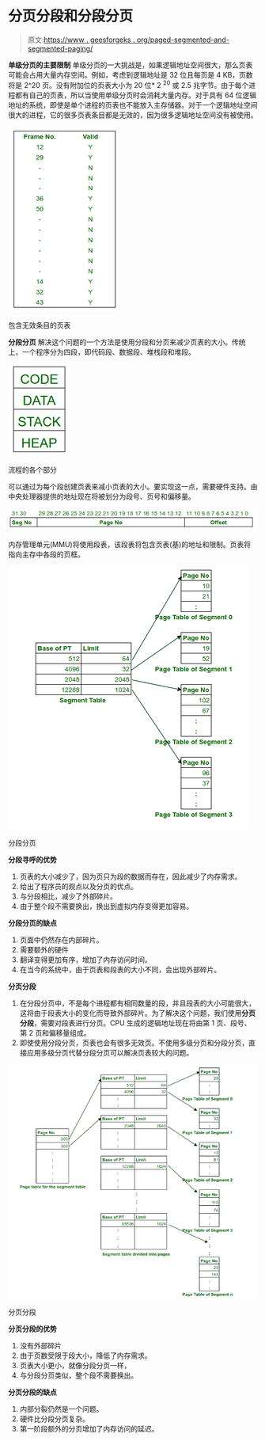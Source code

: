 # 分页分段和分段分页

> 原文:[https://www . geesforgeks . org/paged-segmented-and-segmented-paging/](https://www.geeksforgeeks.org/paged-segmentation-and-segmented-paging/)

**单级分页的主要限制**
单级分页的一大挑战是，如果逻辑地址空间很大，那么页表可能会占用大量内存空间。例如，考虑到逻辑地址是 32 位且每页是 4 KB，页数将是 2^20 页。没有附加位的页表大小为 20 位* 2 <sup>20</sup> 或 2.5 兆字节。由于每个进程都有自己的页表，所以当使用单级分页时会消耗大量内存。对于具有 64 位逻辑地址的系统，即使是单个进程的页表也不能放入主存储器。对于一个逻辑地址空间很大的进程，它的很多页表条目都是无效的，因为很多逻辑地址空间没有被使用。

![](img/f1abfeb4700fa94d7fed71d7fe5e14c4.png)

包含无效条目的页表

**分段分页**
解决这个问题的一个方法是使用分段和分页来减少页表的大小。传统上，一个程序分为四段，即代码段、数据段、堆栈段和堆段。

![](img/c489b95cea4587a2068a12571e52c745.png)

流程的各个部分

可以通过为每个段创建页表来减小页表的大小。要实现这一点，需要硬件支持。由中央处理器提供的地址现在将被划分为段号、页号和偏移量。

![](img/c3691c6ab94445cdc649ba510741bd92.png)

内存管理单元(MMU)将使用段表，该段表将包含页表(基)的地址和限制。页表将指向主存中各段的页框。

![](img/12dc8980c4b9c1913c460ddc83c2078f.png)

分段分页

**分段寻呼的优势**

1.  页表的大小减少了，因为页只为段的数据而存在，因此减少了内存需求。
2.  给出了程序员的观点以及分页的优点。
3.  与分段相比，减少了外部碎片。
4.  由于整个段不需要换出，换出到虚拟内存变得更加容易。

**分段分页的缺点**

1.  页面中仍然存在内部碎片。
2.  需要额外的硬件
3.  翻译变得更加有序，增加了内存访问时间。
4.  在当今的系统中，由于页表和段表的大小不同，会出现外部碎片。

**分页分段**

1.  在分段分页中，不是每个进程都有相同数量的段，并且段表的大小可能很大，这将由于段表大小的变化而导致外部碎片。为了解决这个问题，我们使用**分页分段**，需要对段表进行分页。CPU 生成的逻辑地址现在将由第 1 页、段号、第 2 页和偏移量组成。
2.  即使使用分段分页，页表也会有很多无效页。不使用多级分页和分段分页，直接应用多级分页代替分段分页可以解决页表较大的问题。

![](img/136c349841afbd704af20ae66f92d558.png)

分页分段

**分页分段的优势**

1.  没有外部碎片
2.  由于页数受限于段大小，降低了内存需求。
3.  页表大小更小，就像分段分页一样，
4.  与分段分页类似，整个段不需要换出。

**分页分段的缺点**

1.  内部分裂仍然是一个问题。
2.  硬件比分段分页复杂。
3.  第一阶段额外的分页增加了内存访问的延迟。
